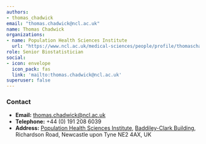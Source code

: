 ```yaml
---
authors:
- thomas_chadwick
email: "thomas.chadwick@ncl.ac.uk"
name: Thomas Chadwick
organizations:
- name: Population Health Sciences Institute
  url: "https://www.ncl.ac.uk/medical-sciences/people/profile/thomaschadwick.html"
role: Senior Biostatistician
social:
- icon: envelope
  icon_pack: fas
  link: 'mailto:thomas.chadwick@ncl.ac.uk'
superuser: false
---
```


### Contact

- __Email:__ [thomas.chadwick@ncl.ac.uk](mailto:thomas.chadwick@ncl.ac.uk)
- __Telephone:__ +44 (0) 191 208 6039
- __Address:__ [Population Health Sciences Institute](https://www.ncl.ac.uk/medical-sciences/research/institutes/health-sciences/), [Baddiley-Clark Building](https://www.ncl.ac.uk/tour/academic/baddiley-clark/), Richardson Road, Newcastle upon Tyne NE2 4AX, UK
